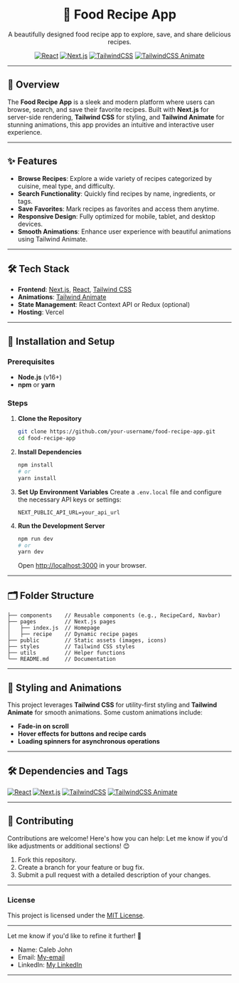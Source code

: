 
<h1 align="center">🍴 Food Recipe App</h1>
<p align="center">A beautifully designed food recipe app to explore, save, and share delicious recipes.</p>

<div align="center">
  <a href="https://react.dev/"><img src="https://img.shields.io/badge/-React-61DAFB?style=for-the-badge&logo=react&logoColor=black" alt="React" /></a>
  <a href="https://nextjs.org/"><img src="https://img.shields.io/badge/-Next.js-000000?style=for-the-badge&logo=next.js&logoColor=white" alt="Next.js" /></a>
  <a href="https://tailwindcss.com/"><img src="https://img.shields.io/badge/-TailwindCSS-06B6D4?style=for-the-badge&logo=tailwindcss&logoColor=white" alt="TailwindCSS" /></a>
  <a href="https://tailwindcss.com/docs/animation"><img src="https://img.shields.io/badge/-TailwindCSS/Animate-38BDF8?style=for-the-badge&logo=tailwindcss&logoColor=white" alt="TailwindCSS Animate" /></a>
</div>

---

## 📜 Overview

The **Food Recipe App** is a sleek and modern platform where users can browse, search, and save their favorite recipes. Built with **Next.js** for server-side rendering, **Tailwind CSS** for styling, and **Tailwind Animate** for stunning animations, this app provides an intuitive and interactive user experience.

---

## ✨ Features

- **Browse Recipes**: Explore a wide variety of recipes categorized by cuisine, meal type, and difficulty.
- **Search Functionality**: Quickly find recipes by name, ingredients, or tags.
- **Save Favorites**: Mark recipes as favorites and access them anytime.
- **Responsive Design**: Fully optimized for mobile, tablet, and desktop devices.
- **Smooth Animations**: Enhance user experience with beautiful animations using Tailwind Animate.

---

## 🛠️ Tech Stack

- **Frontend**: [Next.js](https://nextjs.org/), [React](https://react.dev/), [Tailwind CSS](https://tailwindcss.com/)
- **Animations**: [Tailwind Animate](https://tailwindcss.com/docs/animation)
- **State Management**: React Context API or Redux (optional)
- **Hosting**: Vercel

---

## 🚀 Installation and Setup

### Prerequisites

- **Node.js** (v16+)
- **npm** or **yarn**

### Steps

1. **Clone the Repository**
   ```bash
   git clone https://github.com/your-username/food-recipe-app.git
   cd food-recipe-app
   ```

2. **Install Dependencies**
   ```bash
   npm install
   # or
   yarn install
   ```

3. **Set Up Environment Variables**
   Create a `.env.local` file and configure the necessary API keys or settings:
   ```plaintext
   NEXT_PUBLIC_API_URL=your_api_url
   ```

4. **Run the Development Server**
   ```bash
   npm run dev
   # or
   yarn dev
   ```
   Open [http://localhost:3000](http://localhost:3000) in your browser.

---

## 🗂️ Folder Structure

```plaintext
├── components    // Reusable components (e.g., RecipeCard, Navbar)
├── pages         // Next.js pages
│   ├── index.js  // Homepage
│   ├── recipe    // Dynamic recipe pages
├── public        // Static assets (images, icons)
├── styles        // Tailwind CSS styles
├── utils         // Helper functions
└── README.md     // Documentation
```

---

## 🎨 Styling and Animations

This project leverages **Tailwind CSS** for utility-first styling and **Tailwind Animate** for smooth animations. Some custom animations include:

- **Fade-in on scroll**
- **Hover effects for buttons and recipe cards**
- **Loading spinners for asynchronous operations**

---

## 🛠️ Dependencies and Tags

<div>
  <a href="https://react.dev/"><img src="https://img.shields.io/badge/-React-61DAFB?style=for-the-badge&logo=react&logoColor=black" alt="React" /></a>
  <a href="https://nextjs.org/"><img src="https://img.shields.io/badge/-Next.js-000000?style=for-the-badge&logo=next.js&logoColor=white" alt="Next.js" /></a>
  <a href="https://tailwindcss.com/"><img src="https://img.shields.io/badge/-TailwindCSS-06B6D4?style=for-the-badge&logo=tailwindcss&logoColor=white" alt="TailwindCSS" /></a>
  <a href="https://tailwindcss.com/docs/animation"><img src="https://img.shields.io/badge/-TailwindCSS/Animate-38BDF8?style=for-the-badge&logo=tailwindcss&logoColor=white" alt="TailwindCSS Animate" /></a>
</div>

---

## 🤝 Contributing

Contributions are welcome! Here's how you can help:
Let me know if you'd like adjustments or additional sections! 😊

1. Fork this repository.
2. Create a branch for your feature or bug fix.
3. Submit a pull request with a detailed description of your changes.

---

### License
This project is licensed under the [MIT License](LICENSE).

---

Let me know if you'd like to refine it further! 🚀
- Name: Caleb John
- Email: [My-email](mailto:johncaleb022@gmail.com)  
- LinkedIn: [My LinkedIn](https://www.linkedin.com/in/caleb-john-48a1bb29a)

---
